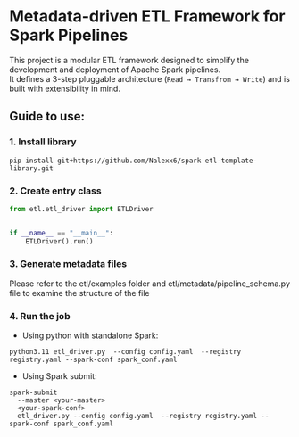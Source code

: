 # Metadata-driven ETL Framework for Spark Pipelines

This project is a modular ETL framework designed to simplify the development and deployment of Apache Spark pipelines.  
It defines a 3-step pluggable architecture (`Read → Transfrom → Write`) and is built with extensibility in mind.

##  Guide to use: 

### 1. Install library

```commandline
pip install git+https://github.com/Nalexx6/spark-etl-template-library.git 
```

### 2. Create entry class 

```python
from etl.etl_driver import ETLDriver


if __name__ == "__main__":
    ETLDriver().run()

```

### 3. Generate metadata files 

Please refer to the etl/examples folder and etl/metadata/pipeline_schema.py file to examine the structure of the file

### 4. Run the job 

* Using python with standalone Spark:

```commandline
python3.11 etl_driver.py  --config config.yaml  --registry registry.yaml --spark-conf spark_conf.yaml
```

* Using Spark submit:

```commandline
spark-submit
  --master <your-master>
  <your-spark-conf>
  etl_driver.py --config config.yaml  --registry registry.yaml --spark-conf spark_conf.yaml
```